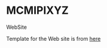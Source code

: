 # MCMIPIXYZ

WebSite

Template for the Web site is from [here](https://github.com/BlackrockDigital/startbootstrap-resume)
